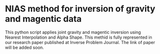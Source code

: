 # NIAS method for inversion of gravity and magentic data

This python script applies joint gravity and magentic inversion using Nearest Interpolation and Alpha Shape. This methid is fully represented in our research paper published
at Inverse Problem Journal. The link of paper will be added soon.
